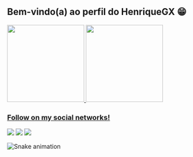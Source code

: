 ## Bem-vindo(a) ao perfil do HenriqueGX 😁

 <div>
   <a href="https://github.com/HenriqueGX">
   <img height="180em" src="https://github-readme-stats.vercel.app/api?username=HenriqueGX&show_icons=true&theme=tokyonight&include_all_commits=true&count_private=true"/>
   <img height="180em" src="https://github-readme-stats.vercel.app/api/top-langs/?username=HenriqueGX&layout=compact&langs_count=6&theme=tokyonight"/>

 
 <br>
 
  ### Follow on my social networks!
 
<div> 
  <a href="https://instagram.com/henriqueghx" target="_blank"><img src="https://img.shields.io/badge/-Instagram-%23E4405F?style=for-the-badge&logo=instagram&logoColor=white" target="_blank"></a> 
  <a href = "mailto:paulowrsilva@gmail.com"><img src="https://img.shields.io/badge/-Gmail-%23333?style=for-the-badge&logo=gmail&logoColor=white" target="_blank"></a>
  <a href="https://www.linkedin.com/in/paulo-henrique-4a1b3823b/" target="_blank"><img src="https://img.shields.io/badge/-LinkedIn-%230077B5?style=for-the-badge&logo=linkedin&logoColor=white" target="_blank"></a> 
 
  ![Snake animation](https://github.com/devemdobro/devemdobro/blob/output/github-contribution-grid-snake.svg)

</div>
